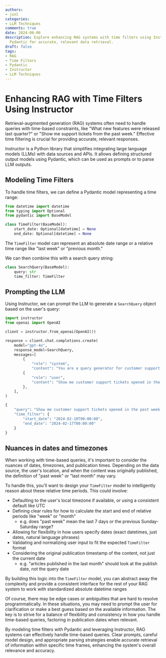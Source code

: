 ```yaml
---
authors:
- jxnl
categories:
- LLM Techniques
comments: true
date: 2024-06-06
description: Explore enhancing RAG systems with time filters using Instructor and
  Pydantic for accurate, relevant data retrieval.
draft: false
tags:
- RAG
- Time Filters
- Pydantic
- Instructor
- LLM Techniques
---
```


# Enhancing RAG with Time Filters Using Instructor

Retrieval-augmented generation (RAG) systems often need to handle queries with time-based constraints, like "What new features were released last quarter?" or "Show me support tickets from the past week." Effective time filtering is crucial for providing accurate, relevant responses.

Instructor is a Python library that simplifies integrating large language models (LLMs) with data sources and APIs. It allows defining structured output models using Pydantic, which can be used as prompts or to parse LLM outputs.

## Modeling Time Filters

To handle time filters, we can define a Pydantic model representing a time range:

```python
from datetime import datetime
from typing import Optional
from pydantic import BaseModel

class TimeFilter(BaseModel):
    start_date: Optional[datetime] = None
    end_date: Optional[datetime] = None
```

The `TimeFilter` model can represent an absolute date range or a relative time range like "last week" or "previous month."

We can then combine this with a search query string:

```python
class SearchQuery(BaseModel):
    query: str
    time_filter: TimeFilter
```

## Prompting the LLM

Using Instructor, we can prompt the LLM to generate a `SearchQuery` object based on the user's query:

```python
import instructor
from openai import OpenAI

client = instructor.from_openai(OpenAI())

response = client.chat.completions.create(
    model="gpt-4o",
    response_model=SearchQuery,
    messages=[
        {
            "role": "system", 
            "content": "You are a query generator for customer support tickets. The current date is 2024-02-17"},
        {
            "role": "user", 
            "content": "Show me customer support tickets opened in the past week."
        },
    ],
)

{
    "query": "Show me customer support tickets opened in the past week.",
    "time_filter": {
        "start_date": "2024-02-10T00:00:00",
        "end_date": "2024-02-17T00:00:00"
    }
}
```

## Nuances in dates and timezones

When working with time-based queries, it's important to consider the nuances of dates, timezones, and publication times. Depending on the data source, the user's location, and when the content was originally published, the definition of "past week" or "last month" may vary.

To handle this, you'll want to design your `TimeFilter` model to intelligently reason about these relative time periods. This could involve:

- Defaulting to the user's local timezone if available, or using a consistent default like UTC  
- Defining clear rules for how to calculate the start and end of relative periods like "week" or "month"
  - e.g. does "past week" mean the last 7 days or the previous Sunday-Saturday range?
- Allowing for flexibility in how users specify dates (exact datetimes, just dates, natural language phrases)
- Validating and normalizing user input to fit the expected `TimeFilter` format
- Considering the original publication timestamp of the content, not just the current date
  - e.g. "articles published in the last month" should look at the publish date, not the query date

By building this logic into the `TimeFilter` model, you can abstract away the complexity and provide a consistent interface for the rest of your RAG system to work with standardized absolute datetime ranges

Of course, there may be edge cases or ambiguities that are hard to resolve programmatically. In these situations, you may need to prompt the user for clarification or make a best guess based on the available information. The key is to strive for a balance of flexibility and consistency in how you handle time-based queries, factoring in publication dates when relevant.

By modeling time filters with Pydantic and leveraging Instructor, RAG systems can effectively handle time-based queries. Clear prompts, careful model design, and appropriate parsing strategies enable accurate retrieval of information within specific time frames, enhancing the system's overall relevance and accuracy.